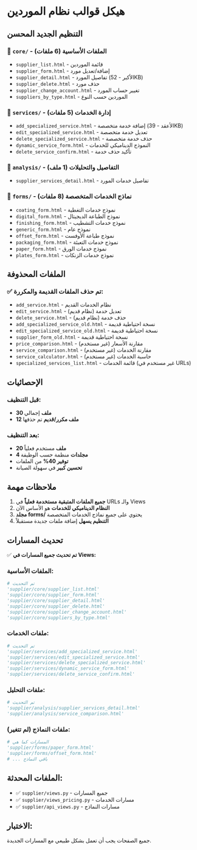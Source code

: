 # هيكل قوالب نظام الموردين

## التنظيم الجديد المحسن

### 📁 `core/` - الملفات الأساسية (6 ملفات)
- `supplier_list.html` - قائمة الموردين
- `supplier_form.html` - إضافة/تعديل مورد  
- `supplier_detail.html` - تفاصيل المورد (الأكبر - 52KB)
- `supplier_delete.html` - حذف مورد
- `supplier_change_account.html` - تغيير حساب المورد
- `suppliers_by_type.html` - الموردين حسب النوع

### 📁 `services/` - إدارة الخدمات (5 ملفات)
- `add_specialized_service.html` - إضافة خدمة متخصصة (الأعقد - 39KB)
- `edit_specialized_service.html` - تعديل خدمة متخصصة
- `delete_specialized_service.html` - حذف خدمة متخصصة
- `dynamic_service_form.html` - النموذج الديناميكي للخدمات
- `delete_service_confirm.html` - تأكيد حذف خدمة

### 📁 `analysis/` - التفاصيل والتحليلات (1 ملف)
- `supplier_services_detail.html` - تفاصيل خدمات المورد

### 📁 `forms/` - نماذج الخدمات المتخصصة (8 ملفات)
- `coating_form.html` - نموذج خدمات التغطية
- `digital_form.html` - نموذج الطباعة الديجيتال
- `finishing_form.html` - نموذج خدمات التشطيب
- `generic_form.html` - نموذج عام
- `offset_form.html` - نموذج طباعة الأوفست
- `packaging_form.html` - نموذج خدمات التعبئة
- `paper_form.html` - نموذج خدمات الورق
- `plates_form.html` - نموذج خدمات الزنكات

## الملفات المحذوفة

### ✅ تم حذف الملفات القديمة والمكررة:
- `add_service.html` - نظام الخدمات القديم
- `edit_service.html` - تعديل خدمة (نظام قديم)
- `delete_service.html` - حذف خدمة (نظام قديم)
- `add_specialized_service_old.html` - نسخة احتياطية قديمة
- `edit_specialized_service_old.html` - نسخة احتياطية قديمة
- `supplier_form_old.html` - نسخة احتياطية قديمة
- `price_comparison.html` - مقارنة الأسعار (غير مستخدم)
- `service_comparison.html` - مقارنة الخدمات (غير مستخدم)
- `service_calculator.html` - حاسبة الخدمات (غير مستخدم)
- `specialized_services_list.html` - قائمة الخدمات (غير مستخدم في URLs)

## الإحصائيات

### قبل التنظيف:
- **30 ملف** إجمالي
- **12 ملف مكرر/قديم** تم حذفها

### بعد التنظيف:
- **20 ملف** مستخدم فعلياً
- **4 مجلدات** منظمة حسب الوظيفة
- **توفير 40%** من الملفات
- **تحسين كبير** في سهولة الصيانة

## ملاحظات مهمة

1. **جميع الملفات المتبقية مستخدمة فعلياً** في URLs والـ Views
2. **النظام الديناميكي للخدمات** هو الأساس الآن
3. **مجلد forms/** يحتوي على جميع نماذج الخدمات المتخصصة
4. **التنظيم يسهل** إضافة ملفات جديدة مستقبلاً

## تحديث المسارات

✅ **تم تحديث جميع المسارات في Views:**

### الملفات الأساسية:
```python
# تم التحديث
'supplier/core/supplier_list.html'
'supplier/core/supplier_form.html'  
'supplier/core/supplier_detail.html'
'supplier/core/supplier_delete.html'
'supplier/core/supplier_change_account.html'
'supplier/core/suppliers_by_type.html'
```

### ملفات الخدمات:
```python
# تم التحديث
'supplier/services/add_specialized_service.html'
'supplier/services/edit_specialized_service.html'
'supplier/services/delete_specialized_service.html'
'supplier/services/dynamic_service_form.html'
'supplier/services/delete_service_confirm.html'
```

### ملفات التحليل:
```python
# تم التحديث
'supplier/analysis/supplier_services_detail.html'
'supplier/analysis/service_comparison.html'
```

### ملفات النماذج (لم تتغير):
```python
# المسارات كما هي
'supplier/forms/paper_form.html'
'supplier/forms/offset_form.html'
# ... باقي النماذج
```

## الملفات المحدثة:
- ✅ `supplier/views.py` - جميع المسارات
- ✅ `supplier/views_pricing.py` - مسارات الخدمات
- ✅ `supplier/api_views.py` - مسارات النماذج

## الاختبار:
جميع الصفحات يجب أن تعمل بشكل طبيعي مع المسارات الجديدة.
